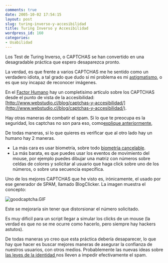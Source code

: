 ```yaml
---
comments: true
date: 2005-10-02 17:54:15
layout: post
slug: turing-inverso-y-accesibilidad
title: Turing Inverso y Accesibilidad
wordpress_id: 160
categories:
- Usabilidad
---
```


Los Test de Turing Inverso, o CAPTCHAS se han convertido en una desagradable práctica que espero desaparezca pronto.

La verdad, es que frente a varios CAPTCHAS me he sentido como un verdadero idiota, a tal grado que dudo si mi problema es mi [astigmatismo](http://es.wikipedia.org/wiki/Astigmatismo), o es que soy incapaz de reconocer imágenes.

En el [Factor Humano](http://www.webstudio.cl/blog/) hay un completisimo artículo sobre los CAPTCHAS desde el punto de vista de la accesibilidad:[http://www.webstudio.cl/blog/captchas-y-accesibilidad/](http://www.webstudio.cl/blog/captchas-y-accesibilidad/).

Hay otras maneras de combatir el spam. Si lo que te preocupa es la seguridad, los captchas no son para eso, como[explique anteriormente](http://www.lnds.net/archives/2005/08/no_comprometas.html),

De todas maneras, si lo que quieres es verificar que al otro lado hay un humano hay 2 maneras.

  * La más cara es usar biometría, sobre todo [biometría cancelable](http://www.lnds.net/archives/2005/10/biometria_cance.html).
  * La más barata, es que puedes usar los eventos de movimiento del mouse, por ejemplo puedes dibujar una matriz con números sobre celdas de colores y solicitar al usuario que haga click sobre uno de los números, o sobre una secuencia específica.

Uno de los mejores CAPTCHAS que he visto es, irónicamente, el usado por ese generador de SPAM, llamado BlogClicker. La imagen muestra el concepto:

![goodcaptcha.GIF](http://www.lnds.net/archives/goodcaptcha.GIF)

Este se mejoraría sin tener que distorsionar el número solicitado.

Es muy dificil para un script llegar a simular los clicks de un mouse (la verdad es que no se me ocurre como hacerlo, pero siempre hay hackers astutos).

De todas maneras yo creo que esta práctica debería desaparecer, lo que hay que hacer es buscar mejores maneras de asegurar la confianza de nuestros usuarios, con otros medios. Probablemente las nuevas ideas sobre [las leyes de la identidad ](http://www.identityblog.com/stories/2004/12/09/thelaws.html)nos lleven a impedir efectivamente el spam.



